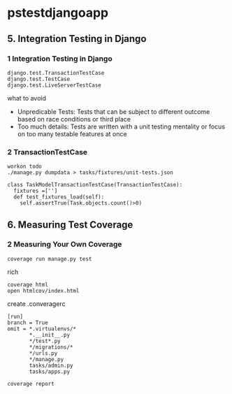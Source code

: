# pstestdjangoapp

## 5. Integration Testing in Django
### 1 Integration Testing in Django
```
django.test.TransactionTestCase
django.test.TestCase
django.test.LiveServerTestCase
```
what to avoid
- Unpredicable Tests: Tests that can be subject to different outcome based on race conditions or third place
- Too much details: Tests are written with a unit testing mentality or focus on too many testable features at once  

### 2 TransactionTestCase
```
workon todo
./manage.py dumpdata > tasks/fixtures/unit-tests.json
```

```
class TaskModelTransactionTestCase(TransactionTestCase):
  fixtures =['']
  def test_fixtures_load(self):
    self.assertTrue(Task.objects.count()>0)
```



## 6. Measuring Test Coverage
### 2 Measuring Your Own Coverage
```
coverage run manage.py test
```
rich
```
coverage html
open htmlcov/index.html
```
create .converagerc
```
[run]
branch = True
omit = *.virtualenvs/*
       *.__init__.py
       */test*.py
       */migrations/*
       */urls.py
       */manage.py
       tasks/admin.py
       tasks/apps.py
```

```
coverage report
```
